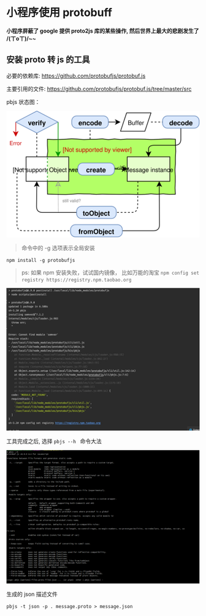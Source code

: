 # 小程序使用 protobuff 

**小程序屏蔽了 google 提供 proto2js 库的某些操作, 然后世界上最大的悲剧发生了 /(ㄒoㄒ)/~~**



## 安装 proto 转 js 的工具

必要的依赖库: [ https://github.com/protobufjs/protobuf.js ]( https://github.com/protobufjs/protobuf.js ) 

主要引用的文件:  [  https://github.com/protobufjs/protobuf.js/tree/master/src ]( https://github.com/protobufjs/protobuf.js/tree/master/src )

pbjs 状态图：

![68747470733a2f2f70726f746f6275666a732e6769746875622e696f2f70726f746f6275662e6a732f746f6f6c7365742e737667](./md_image/68747470733a2f2f70726f746f6275666a732e6769746875622e696f2f70726f746f6275662e6a732f746f6f6c7365742e737667.svg)

> 命令中的 -g 选项表示全局安装

```shell
npm install -g protobufjs
```
> ps: 如果 npm 安装失败，试试国内镜像， 比如万能的淘宝 `npm config set registry https://registry.npm.taobao.org `

![npm_install_error](./md_image/npm_install_error.jpeg)


工具完成之后, 选择 `pbjs --h ` 命令大法

![pbjs__help](./md_image/pbjs__help.png)

生成的 json 描述文件 

```shell 
pbjs -t json -p . message.proto > message.json
```









